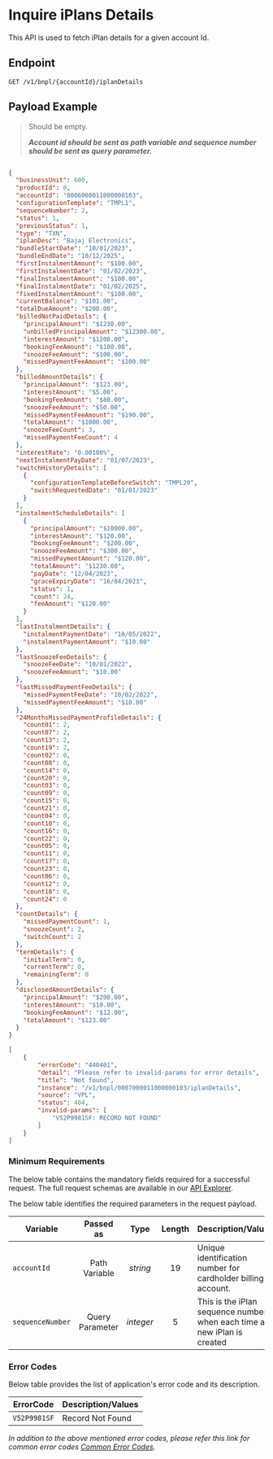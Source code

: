 # Inquire iPlans Details

This API is used to fetch iPlan details for a given account Id.

## Endpoint

`GET /v1/bnpl/{accountId}/iplanDetails`

## Payload Example

<!--
type: tab
titles: Request, Response, Error
-->

>Should be empty.
>
>***Account id should be sent as path variable and sequence number should be sent as query parameter.***

<!--
type: tab
-->

```json

{
  "businessUnit": 600,
  "productId": 0,
  "accountId": "0006000011000000103",
  "configurationTemplate": "TMPL1",
  "sequenceNumber": 2,
  "status": 1,
  "previousStatus": 1,
  "type": "TXN",
  "iplanDesc": "Bajaj Electronics",
  "bundleStartDate": "10/01/2023",
  "bundleEndDate": "10/12/2025",
  "firstInstalmentAmount": "$100.00",
  "firstInstalmentDate": "01/02/2023",
  "finalInstalmentAmount": "$100.00",
  "finalInstalmentDate": "01/02/2025",
  "fixedInstalmentAmount": "$100.00",
  "currentBalance": "$101.00",
  "totalDueAmount": "$200.00",
  "billedNotPaidDetails": {
    "principalAmount": "$1230.00",
    "unbilledPrincipalAmount": "$12300.00",
    "interestAmount": "$1200.00",
    "bookingFeeAmount": "$100.00",
    "snoozeFeeAmount": "$100.00",
    "missedPaymentFeeAmount": "$100.00"
  },
  "billedAmountDetails": {
    "principalAmount": "$123.00",
    "interestAmount": "$5.00",
    "bookingFeeAmount": "$80.00",
    "snoozeFeeAmount": "$50.00",
    "missedPaymentFeeAmount": "$190.00",
    "totalAmount": "$1000.00",
    "snoozeFeeCount": 3,
    "missedPaymentFeeCount": 4
  },
  "interestRate": "0.00100%",
  "nextInstalmentPayDate": "01/07/2023",
  "switchHistoryDetails": [
    {
      "configurationTemplateBeforeSwitch": "TMPL20",
      "switchRequestedDate": "01/01/2023"
    }
  ],
  "instalmentScheduleDetails": [
    {
      "principalAmount": "$10000.00",
      "interestAmount": "$120.00",
      "bookingFeeAmount": "$200.00",
      "snoozeFeeAmount": "$300.00",
      "missedPaymentAmount": "$120.00",
      "totalAmount": "$1230.00",
      "payDate": "12/04/2023",
      "graceExpiryDate": "16/04/2023",
      "status": 1,
      "count": 24,
      "feeAmount": "$120.00"
    }
  ],
  "lastInstalmentDetails": {
    "instalmentPaymentDate": "10/05/2022",
    "instalmentPaymentAmount": "$10.00"
  },
  "lastSnoozeFeeDetails": {
    "snoozeFeeDate": "10/01/2022",
    "snoozeFeeAmount": "$10.00"
  },
  "lastMissedPaymentFeeDetails": {
    "missedPaymentFeeDate": "10/02/2022",
    "missedPaymentFeeAmount": "$10.00"
  },
  "24MonthsMissedPaymentProfileDetails": {
    "count01": 2,
    "count07": 2,
    "count13": 2,
    "count19": 2,
    "count02": 0,
    "count08": 0,
    "count14": 0,
    "count20": 0,
    "count03": 0,
    "count09": 0,
    "count15": 0,
    "count21": 0,
    "count04": 0,
    "count10": 0,
    "count16": 0,
    "count22": 0,
    "count05": 0,
    "count11": 0,
    "count17": 0,
    "count23": 0,
    "count06": 0,
    "count12": 0,
    "count18": 0,
    "count24": 0
  },
  "countDetails": {
    "missedPaymentCount": 1,
    "snoozeCount": 2,
    "switchCount": 2
  },
  "termDetails": {
    "initialTerm": 0,
    "currentTerm": 0,
    "remainingTerm": 0
  },
  "disclosedAmountDetails": {
    "principalAmount": "$200.00",
    "interestAmount": "$10.00",
    "bookingFeeAmount": "$12.00",
    "totalAmount": "$123.00"
  }
}
```

<!--
type: tab
-->

```json
[
    {
        "errorCode": "440401",
        "detail": "Please refer to invalid-params for error details",
        "title": "Not found",
        "instance": "/v1/bnpl/0007000011000000103/iplanDetails",
        "source": "VPL",
        "status": 404,
        "invalid-params": [
            "V52P9981SF: RECORD NOT FOUND"
        ]
    }
]
```

<!-- type: tab-end -->

### Minimum Requirements

The below table contains the mandatory fields required for a successful request. The full request schemas are available in our [API Explorer](../api/?type=get&path=/v1/bnpl/{accountId}/iplanDetails).

The below table identifies the required parameters in the request payload.

| Variable | Passed as | Type | Length | Description/Values |
| -------- | :-------: | :--: | :------------: | ------------------ |
| `accountId` | Path Variable | *string* | 19 | Unique identification number for cardholder billing account. |
| `sequenceNumber` | Query Parameter | *integer* | 5 | This is the iPlan sequence number when each time a new iPlan is created |

### Error Codes

Below table provides the list of application's error code and its description.

| ErrorCode |  Description/Values |
| --------  | ------------------ |
| `V52P9981SF` | Record Not Found |

*In addition to the above mentioned error codes, please refer this link for common error codes [Common Error Codes](?path=docs/Common_Error_Code.md).*
